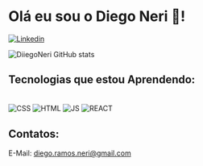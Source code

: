 
# Olá eu sou o Diego Neri 👋!


[![Linkedin](https://img.shields.io/badge/LinkedIn-0077B5?style=for-the-badge&logo=linkedin&logoColor=white)](https://www.linkedin.com/in/diego-ramos-neri-29455228a/)

![DiiegoNeri GitHub stats](https://github-readme-stats.vercel.app/api?username=DiiegoNeri&show_icons=true&theme=tokyonight)

<!--- ![Top Langs](https://github-readme-stats.vercel.app/api/top-langs/?username=DiiegoNeri&hide_progress=true) --->

## Tecnologias que estou Aprendendo:

<div syle = "display: inline_block"><br>

<img align="center" alt="CSS" src="https://img.shields.io/badge/CSS3-1572B6?style=for-the-badge&logo=css3&logoColor=white" />
<img align="center" alt="HTML" src="https://img.shields.io/badge/HTML5-E34F26?style=for-the-badge&logo=html5&logoColor=white" />
<img align="center" alt="JS" src="https://img.shields.io/badge/JavaScript-F7DF1E?style=for-the-badge&logo=javascript&logoColor=black" />
<img align="center" alt="REACT" src="https://img.shields.io/badge/React-20232A?style=for-the-badge&logo=react&logoColor=61DAFB" />

</div>

## Contatos:

E-Mail: diego.ramos.neri@gmail.com
